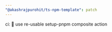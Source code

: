 ```yaml
---
"@akashrajpurohit/ts-npm-template": patch
---
```


ci: :wrench: use re-usable setup-pnpm composite action
